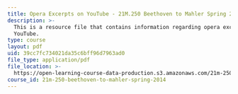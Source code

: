 ```yaml
---
title: Opera Excerpts on YouTube - 21M.250 Beethoven to Mahler Spring 2014
description: >-
  This is a resource file that contains information regarding opera excerpts on
  YouTube.
type: course
layout: pdf
uid: 39cc7fc734021da35c6bff96d7963ad0
file_type: application/pdf
file_location: >-
  https://open-learning-course-data-production.s3.amazonaws.com/21m-250-beethoven-to-mahler-spring-2014/39cc7fc734021da35c6bff96d7963ad0_MIT21M_250S14_Youtube.pdf
course_id: 21m-250-beethoven-to-mahler-spring-2014
---
```

